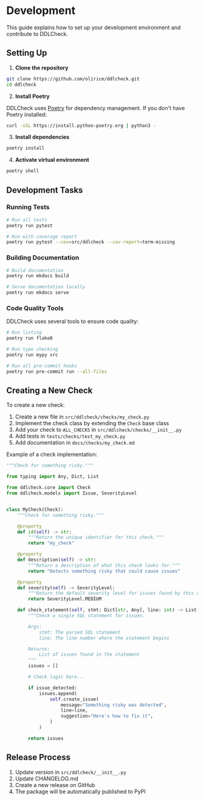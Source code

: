 # Development

This guide explains how to set up your development environment and contribute to DDLCheck.

## Setting Up

1. **Clone the repository**

```bash
git clone https://github.com/olirice/ddlcheck.git
cd ddlcheck
```

2. **Install Poetry**

DDLCheck uses [Poetry](https://python-poetry.org/) for dependency management. If you don't have Poetry installed:

```bash
curl -sSL https://install.python-poetry.org | python3 -
```

3. **Install dependencies**

```bash
poetry install
```

4. **Activate virtual environment**

```bash
poetry shell
```

## Development Tasks

### Running Tests

```bash
# Run all tests
poetry run pytest

# Run with coverage report
poetry run pytest --cov=src/ddlcheck --cov-report=term-missing
```

### Building Documentation

```bash
# Build documentation
poetry run mkdocs build

# Serve documentation locally
poetry run mkdocs serve
```

### Code Quality Tools

DDLCheck uses several tools to ensure code quality:

```bash
# Run linting
poetry run flake8

# Run type checking
poetry run mypy src

# Run all pre-commit hooks
poetry run pre-commit run --all-files
```

## Creating a New Check

To create a new check:

1. Create a new file in `src/ddlcheck/checks/my_check.py`
2. Implement the check class by extending the `Check` base class
3. Add your check to `ALL_CHECKS` in `src/ddlcheck/checks/__init__.py`
4. Add tests in `tests/checks/test_my_check.py`
5. Add documentation in `docs/checks/my_check.md`

Example of a check implementation:

```python
"""Check for something risky."""

from typing import Any, Dict, List

from ddlcheck.core import Check
from ddlcheck.models import Issue, SeverityLevel


class MyCheck(Check):
    """Check for something risky."""

    @property
    def id(self) -> str:
        """Return the unique identifier for this check."""
        return "my_check"

    @property
    def description(self) -> str:
        """Return a description of what this check looks for."""
        return "Detects something risky that could cause issues"

    @property
    def severity(self) -> SeverityLevel:
        """Return the default severity level for issues found by this check."""
        return SeverityLevel.MEDIUM

    def check_statement(self, stmt: Dict[str, Any], line: int) -> List[Issue]:
        """Check a single SQL statement for issues.

        Args:
            stmt: The parsed SQL statement
            line: The line number where the statement begins

        Returns:
            List of issues found in the statement
        """
        issues = []

        # Check logic here...

        if issue_detected:
            issues.append(
                self.create_issue(
                    message="Something risky was detected",
                    line=line,
                    suggestion="Here's how to fix it",
                )
            )

        return issues
```

## Release Process

1. Update version in `src/ddlcheck/__init__.py`
2. Update CHANGELOG.md
3. Create a new release on GitHub
4. The package will be automatically published to PyPI
